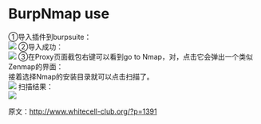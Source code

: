 # BurpNmap use<br />
①导入插件到burpsuite：<br />
<img src='http://www.whitecell-club.org/wp-content/uploads/2016/10/1-1-1.jpg' />
②导入成功：<br/>
<img src='http://www.whitecell-club.org/wp-content/uploads/2016/10/1-1.jpg'/>
③在Proxy页面截包右键可以看到go to Nmap，对，点击它会弹出一个类似Zenmap的界面：<br />
接着选择Nmap的安装目录就可以点击扫描了。<br/>
<img src='http://www.whitecell-club.org/wp-content/uploads/2016/10/3-1.jpg'/>
扫描结果：<br/>
<img src='http://www.whitecell-club.org/wp-content/uploads/2016/10/4-1.jpg'/>


原文：http://www.whitecell-club.org/?p=1391

